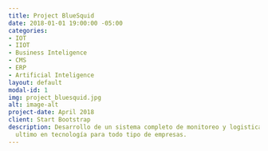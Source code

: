 ```yaml
---
title: Project BlueSquid
date: 2018-01-01 19:00:00 -05:00
categories:
- IOT
- IIOT
- Business Inteligence
- CMS
- ERP
- Artificial Inteligence
layout: default
modal-id: 1
img: project_bluesquid.jpg
alt: image-alt
project-date: April 2018
client: Start Bootstrap
description: Desarrollo de un sistema completo de monitoreo y logistica, usando lo
  ultimo en tecnología para todo tipo de empresas.
---
```


